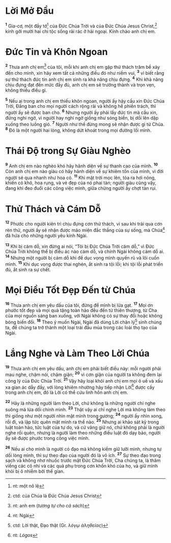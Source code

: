# Lời Mở Ðầu

<sup><b>1</b></sup> Gia-cơ, một đầy tớ[^1-d8dcbfc7-e9c5-4608-bcda-5f8c6ec2c88a] của Ðức Chúa Trời và của Ðức Chúa Jesus Christ,[^2-d8dcbfc7-e9c5-4608-bcda-5f8c6ec2c88a] kính gởi mười hai chi tộc sống rải rác ở hải ngoại. Kính chào anh chị em.

# Ðức Tin và Khôn Ngoan

<sup><b>2</b></sup> Thưa anh chị em[^3-d8dcbfc7-e9c5-4608-bcda-5f8c6ec2c88a] của tôi, mỗi khi anh chị em gặp thử thách trăm bề xảy đến cho mình, xin hãy xem tất cả những điều đó như niềm vui, <sup><b>3</b></sup> vì biết rằng sự thử thách đức tin anh chị em sinh ra khả năng chịu đựng. <sup><b>4</b></sup> Khi khả năng chịu đựng đạt đến mức đầy đủ, anh chị em sẽ trưởng thành và trọn vẹn, không thiếu điều gì.

<sup><b>5</b></sup> Nếu ai trong anh chị em thiếu khôn ngoan, người ấy hãy cầu xin Ðức Chúa Trời, Ðấng ban cho mọi người cách rộng rãi và không hề phiền trách, thì người ấy sẽ được ban cho. <sup><b>6</b></sup> Nhưng người ấy phải lấy đức tin mà cầu xin, đừng nghi ngờ, vì người hay nghi ngờ giống như sóng biển, bị dồi lên dập xuống theo luồng gió. <sup><b>7</b></sup> Người như thế đừng mong sẽ nhận được gì từ Chúa. <sup><b>8</b></sup> Ðó là một người hai lòng, không dứt khoát trong mọi đường lối mình.

# Thái Ðộ trong Sự Giàu Nghèo

<sup><b>9</b></sup> Anh chị em nào nghèo khó hãy hãnh diện về sự thanh cao của mình. <sup><b>10</b></sup> Còn anh chị em nào giàu có hãy hãnh diện về sự khiêm tốn của mình, vì đời người sẽ qua nhanh như hoa cỏ. <sup><b>11</b></sup> Khi mặt trời mọc lên, tỏa ra hơi nóng, khiến cỏ khô, hoa rụng, và vẻ đẹp của nó phai tàn; người giàu cũng vậy, đang khi đeo đuổi các công việc mình, giữa chừng người ấy chợt tàn rụi.

# Thử Thách và Cám Dỗ

<sup><b>12</b></sup> Phước cho người kiên trì chịu đựng cơn thử thách, vì sau khi trải qua cơn rèn thử, người ấy sẽ nhận được mão miện đắc thắng của sự sống, mà Chúa[^4-d8dcbfc7-e9c5-4608-bcda-5f8c6ec2c88a] đã hứa cho những người yêu kính Ngài.

<sup><b>13</b></sup> Khi bị cám dỗ, xin đừng ai nói, “Tôi bị Ðức Chúa Trời cám dỗ,” vì Ðức Chúa Trời không thể bị điều ác nào cám dỗ, và chính Ngài không cám dỗ ai. <sup><b>14</b></sup> Nhưng một người bị cám dỗ khi để dục vọng mình quyến rũ và lôi cuốn mình. <sup><b>15</b></sup> Khi dục vọng được thai nghén, ắt sinh ra tội lỗi; khi tội lỗi phát triển đủ, ắt sinh ra sự chết.

# Mọi Ðiều Tốt Ðẹp Ðến từ Chúa

<sup><b>16</b></sup> Thưa anh chị em yêu dấu của tôi, đừng để mình bị lừa gạt. <sup><b>17</b></sup> Mọi ơn phước tốt đẹp và mọi quà tặng toàn hảo đều đến từ thiên thượng, từ Cha của mọi nguồn sáng ban xuống, với Ngài không có sự thay đổi hoặc không bóng biến đổi. <sup><b>18</b></sup> Theo ý muốn Ngài, Ngài đã dùng Lời chân lý[^5-d8dcbfc7-e9c5-4608-bcda-5f8c6ec2c88a] sinh chúng ta, để chúng ta trở thành một loại trái đầu mùa trong các loài thọ tạo của Ngài.

# Lắng Nghe và Làm Theo Lời Chúa

<sup><b>19</b></sup> Thưa anh chị em yêu dấu, anh chị em phải biết điều này: mỗi người phải mau nghe, chậm nói, chậm giận; <sup><b>20</b></sup> vì cơn giận của người ta không đem lại công lý của Ðức Chúa Trời. <sup><b>21</b></sup> Vậy hãy loại khỏi anh chị em mọi ô uế và xấu xa gian ác dẫy đầy, với lòng khiêm nhường hãy tiếp nhận Lời[^6-d8dcbfc7-e9c5-4608-bcda-5f8c6ec2c88a] được cấy trong anh chị em, đó là Lời có thể cứu linh hồn anh chị em.

<sup><b>22</b></sup> Hãy là những người làm theo Lời, chứ không là những người chỉ nghe suông mà lừa dối chính mình. <sup><b>23</b></sup> Thật vậy ai chỉ nghe Lời mà không làm theo thì giống như một người nhìn mặt mình trong gương; <sup><b>24</b></sup> người ấy nhìn xong, rồi đi, và lập tức quên mặt mình ra thể nào. <sup><b>25</b></sup> Nhưng ai khảo sát kỹ trong luật toàn hảo, tức luật của tự do, và cứ vâng giữ nó, chứ không phải là người nghe rồi quên, nhưng là người làm theo những điều luật đó dạy bảo, người ấy sẽ được phước trong công việc mình.

<sup><b>26</b></sup> Nếu ai cho mình là người có đạo mà không kiềm giữ lưỡi mình, nhưng tự dối lòng mình, thì sự theo đạo của người đó là vô ích. <sup><b>27</b></sup> Sự theo đạo trong sạch và không nhơ nhuốc trước mặt Ðức Chúa Trời, Cha chúng ta, là thăm viếng các cô nhi và các quả phụ trong cơn khốn khó của họ, và giữ mình khỏi bị ô nhiễm bởi thế gian.

[^1-d8dcbfc7-e9c5-4608-bcda-5f8c6ec2c88a]: nt: một nô lệ

[^2-d8dcbfc7-e9c5-4608-bcda-5f8c6ec2c88a]: ctd: của Chúa là Đức Chúa Jesus Christ

[^3-d8dcbfc7-e9c5-4608-bcda-5f8c6ec2c88a]: nt: anh em (_tương tự cho cả sách_)

[^4-d8dcbfc7-e9c5-4608-bcda-5f8c6ec2c88a]: nt: Ngài

[^5-d8dcbfc7-e9c5-4608-bcda-5f8c6ec2c88a]: ctd: Lời thật, Ðạo thật (Gr. _λόγῳ ἀληθείας_)

[^6-d8dcbfc7-e9c5-4608-bcda-5f8c6ec2c88a]: nt: _Lógos_
